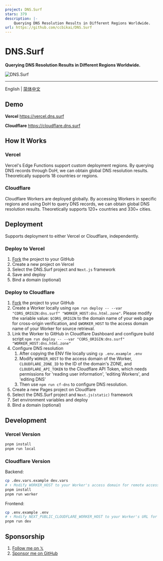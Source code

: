 ```yaml
---
project: DNS.Surf
stars: 379
description: |-
    Querying DNS Resolution Results in Different Regions Worldwide.
url: https://github.com/ccbikai/DNS.Surf
---
```


# DNS.Surf

**Querying DNS Resolution Results in Different Regions Worldwide.**

![DNS.Surf](./public/banner.png)

---

English | [简体中文](./README.zh-cn.md)

## Demo

**Vercel** <https://vercel.dns.surf>

**Cloudflare** <https://cloudflare.dns.surf>

## How It Works

### Vercel

Vercel's Edge Functions support custom deployment regions. By querying DNS records through DoH, we can obtain global DNS resolution results. Theoretically supports 18 countries or regions.

### Cloudflare

Cloudflare Workers are deployed globally. By accessing Workers in specific regions and using DoH to query DNS records, we can obtain global DNS resolution results. Theoretically supports 120+ countries and 330+ cities.

## Deployment

Supports deployment to either Vercel or Cloudflare, independently.

### Deploy to Vercel

1. [Fork](https://github.com/ccbikai/DNS.Surf/fork) the project to your GitHub
2. Create a new project on Vercel
3. Select the DNS.Surf project and `Next.js` framework
4. Save and deploy
5. Bind a domain (optional)

### Deploy to Cloudflare

1. [Fork](https://github.com/ccbikai/DNS.Surf/fork) the project to your GitHub
2. Create a Worker locally using `npm run deploy -- --var "CORS_ORIGIN:dns.surf" "WORKER_HOST:dns.html.zone"`. Please modify the variable value: `$CORS_ORIGIN` to the domain name of your web page for cross-origin verification, and `$WORKER_HOST` to the access domain name of your Worker for source retrieval.
3. Link the Worker to GitHub in Cloudflare Dashboard and configure build script `npm run deploy -- --var "CORS_ORIGIN:dns.surf" "WORKER_HOST:dns.html.zone"`
4. Configure DNS resolution
   1. After copying the ENV file locally using `cp .env.example .env`
   2. Modify `WORKER_HOST` to the access domain of the Worker, `CLOUDFLARE_ZONE_ID` to the ID of the domain's ZONE, and `CLOUDFLARE_API_TOKEN` to the Cloudflare API Token, which needs permissions for 'reading user information', 'editing Workers', and 'editing DNS'
   3. Then use `npm run cf-dns` to configure DNS resolution.
5. Create a new Pages project on Cloudflare
6. Select the DNS.Surf project and `Next.js(static)` framework
7. Set environment variables and deploy
8. Bind a domain (optional)

## Development

### Vercel Version

```sh
pnpm install
pnpm run local
```

### Cloudflare Version

Backend:

```sh
cp .dev.vars.example dev.vars
# ↑ Modify WORKER_HOST to your Worker's access domain for remote access
pnpm install
pnpm run worker
```

Frontend:

```sh
cp .env.example .env
# ↑ Modify NEXT_PUBLIC_CLOUDFLARE_WORKER_HOST to your Worker's URL for remote access
pnpm run dev
```

## Sponsorship

1. [Follow me on 𝕏](https://404.li/kai)
2. [Sponsor me on GitHub](https://github.com/sponsors/ccbikai)

